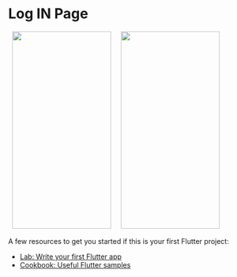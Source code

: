 # Log IN Page

&nbsp; <img src="https://user-images.githubusercontent.com/122957164/213104989-7689873d-6435-45ed-947f-044cd32edbdc.png" width="200" height="400"> &nbsp; &nbsp; <img src="https://user-images.githubusercontent.com/122957164/213104713-186ca859-15d7-4376-8bdc-78d58a41fc9e.png" width="200" height="400"> 



A few resources to get you started if this is your first Flutter project:

- [Lab: Write your first Flutter app](https://docs.flutter.dev/get-started/codelab)
- [Cookbook: Useful Flutter samples](https://docs.flutter.dev/cookbook)



